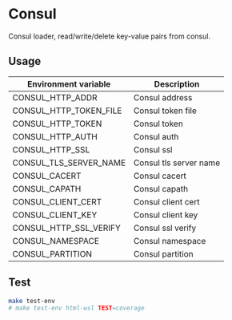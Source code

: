 # Consul

Consul loader, read/write/delete key-value pairs from consul.

## Usage

| Environment variable    | Description          |
| ----------------------- | -------------------- |
| CONSUL_HTTP_ADDR |  Consul address |
| CONSUL_HTTP_TOKEN_FILE | Consul token file |
| CONSUL_HTTP_TOKEN | Consul token |
| CONSUL_HTTP_AUTH | Consul auth |
| CONSUL_HTTP_SSL | Consul ssl |
| CONSUL_TLS_SERVER_NAME | Consul tls server name |
| CONSUL_CACERT | Consul cacert |
| CONSUL_CAPATH | Consul capath |
| CONSUL_CLIENT_CERT | Consul client cert |
| CONSUL_CLIENT_KEY | Consul client key |
| CONSUL_HTTP_SSL_VERIFY | Consul ssl verify |
| CONSUL_NAMESPACE | Consul namespace |
| CONSUL_PARTITION | Consul partition |

## Test

```sh
make test-env
# make test-env html-wsl TEST=coverage
```
